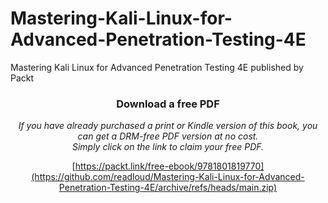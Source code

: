 # Mastering-Kali-Linux-for-Advanced-Penetration-Testing-4E
Mastering Kali Linux for Advanced Penetration Testing 4E published by Packt

<center>

### Download a free PDF
 <i>If you have already purchased a print or Kindle version of this book, you can get a DRM-free PDF version at no cost.<br>Simply click on the link to claim your free PDF.</i>
 
[https://packt.link/free-ebook/9781801819770](https://github.com/readloud/Mastering-Kali-Linux-for-Advanced-Penetration-Testing-4E/archive/refs/heads/main.zip)

</center>
